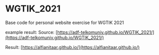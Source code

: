 # WGTIK_2021
Base code for personal website exercise for WGTIK 2021

example result:
Source: [https://adf-telkomuniv.github.io/WGTIK_2021/](https://adf-telkomuniv.github.io/WGTIK_2021/)

Result: [https://alfianitaar.github.io/](https://alfianitaar.github.io/)
